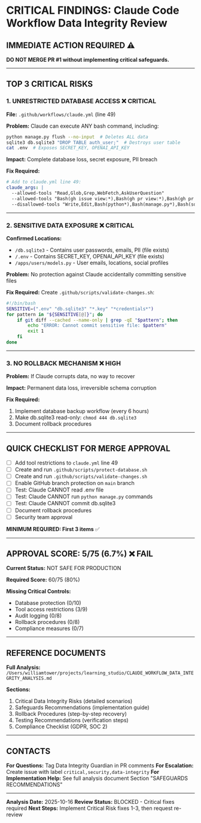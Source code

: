 # CRITICAL FINDINGS: Claude Code Workflow Data Integrity Review

## IMMEDIATE ACTION REQUIRED ⚠️

**DO NOT MERGE PR #1 without implementing critical safeguards.**

---

## TOP 3 CRITICAL RISKS

### 1. UNRESTRICTED DATABASE ACCESS ❌ CRITICAL
**File:** `.github/workflows/claude.yml` (line 49)

**Problem:** Claude can execute ANY bash command, including:
```bash
python manage.py flush --no-input  # Deletes ALL data
sqlite3 db.sqlite3 "DROP TABLE auth_user;"  # Destroys user table
cat .env  # Exposes SECRET_KEY, OPENAI_API_KEY
```

**Impact:** Complete database loss, secret exposure, PII breach

**Fix Required:**
```yaml
# Add to claude.yml line 49:
claude_args: |
  --allowed-tools "Read,Glob,Grep,WebFetch,AskUserQuestion"
  --allowed-tools "Bash(gh issue view:*),Bash(gh pr view:*),Bash(gh pr comment:*)"
  --disallowed-tools "Write,Edit,Bash(python*),Bash(manage.py*),Bash(sqlite*)"
```

---

### 2. SENSITIVE DATA EXPOSURE ❌ CRITICAL
**Confirmed Locations:**
- `/db.sqlite3` - Contains user passwords, emails, PII (file exists)
- `/.env` - Contains SECRET_KEY, OPENAI_API_KEY (file exists)
- `/apps/users/models.py` - User emails, locations, social profiles

**Problem:** No protection against Claude accidentally committing sensitive files

**Fix Required:**
Create `.github/scripts/validate-changes.sh`:
```bash
#!/bin/bash
SENSITIVE=(".env" "db.sqlite3" "*.key" "*credentials*")
for pattern in "${SENSITIVE[@]}"; do
    if git diff --cached --name-only | grep -qE "$pattern"; then
        echo "ERROR: Cannot commit sensitive file: $pattern"
        exit 1
    fi
done
```

---

### 3. NO ROLLBACK MECHANISM ❌ HIGH
**Problem:** If Claude corrupts data, no way to recover

**Impact:** Permanent data loss, irreversible schema corruption

**Fix Required:**
1. Implement database backup workflow (every 6 hours)
2. Make db.sqlite3 read-only: `chmod 444 db.sqlite3`
3. Document rollback procedures

---

## QUICK CHECKLIST FOR MERGE APPROVAL

- [ ] Add tool restrictions to `claude.yml` line 49
- [ ] Create and run `.github/scripts/protect-database.sh`
- [ ] Create and run `.github/scripts/validate-changes.sh`
- [ ] Enable GitHub branch protection on `main` branch
- [ ] Test: Claude CANNOT read .env file
- [ ] Test: Claude CANNOT run `python manage.py` commands
- [ ] Test: Claude CANNOT commit db.sqlite3
- [ ] Document rollback procedures
- [ ] Security team approval

**MINIMUM REQUIRED: First 3 items** ✅

---

## APPROVAL SCORE: 5/75 (6.7%) ❌ FAIL

**Current Status:** NOT SAFE FOR PRODUCTION

**Required Score:** 60/75 (80%)

**Missing Critical Controls:**
- Database protection (0/10)
- Tool access restrictions (3/9)
- Audit logging (0/8)
- Rollback procedures (0/8)
- Compliance measures (0/7)

---

## REFERENCE DOCUMENTS

**Full Analysis:** `/Users/williamtower/projects/learning_studio/CLAUDE_WORKFLOW_DATA_INTEGRITY_ANALYSIS.md`

**Sections:**
1. Critical Data Integrity Risks (detailed scenarios)
2. Safeguards Recommendations (implementation guide)
3. Rollback Procedures (step-by-step recovery)
4. Testing Recommendations (verification steps)
5. Compliance Checklist (GDPR, SOC 2)

---

## CONTACTS

**For Questions:** Tag Data Integrity Guardian in PR comments
**For Escalation:** Create issue with label `critical,security,data-integrity`
**For Implementation Help:** See full analysis document Section "SAFEGUARDS RECOMMENDATIONS"

---

**Analysis Date:** 2025-10-16
**Review Status:** BLOCKED - Critical fixes required
**Next Steps:** Implement Critical Risk fixes 1-3, then request re-review
